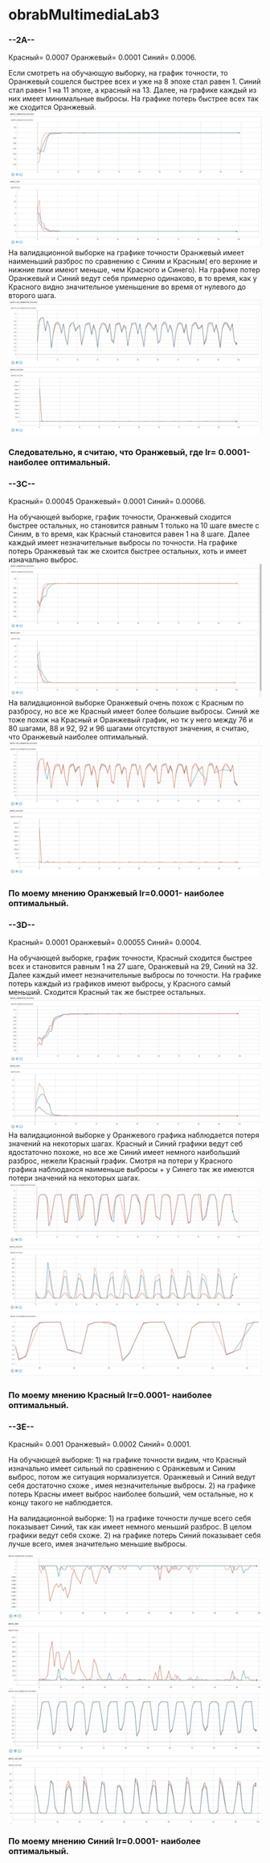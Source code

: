 # obrabMultimediaLab3
### --2А--
Красный= 0.0007
Оранжевый= 0.0001
Синий= 0.0006.

Если смотреть на обучающую выборку, на график точности,  то Оранжевый сошелся быстрее всех и уже на 8 эпохе стал равен 1. Синий стал равен
1 на 11 эпохе, а красный на 13. Далее, на графике каждый из них имеет минимальные выбросы.
На графике потерь быстрее всех так же сходится Оранжевый. 
![1](https://github.com/IGRICHINSKYBSU/obrabMultimediaLab3/raw/master/2a_1.jpg) 
На валидационной выборке на графике точности Оранжевый имеет наименьший разброс по сравнению с Синим и Красным( его верхние и нижние пики
имеют меньше, чем Красного и Синего). На графике потер Оранжевый и Синий ведут себя примерно одинаково, в то время, как у Красного видно 
значительное уменьшение во время от нулевого до второго шага.
![1](https://github.com/IGRICHINSKYBSU/obrabMultimediaLab3/raw/master/2a_2.jpg) 
### Следовательно, я считаю, что Оранжевый, где lr= 0.0001- наиболее оптимальный.



### --3С--
Красный= 0.00045
Оранжевый= 0.0001
Синий= 0.00066.

На обучающей выборке, график точности, Оранжевый сходится быстрее остальных, но становится равным 1 только на 10 шаге вместе с Синим, в то
время, как Красный становится равен 1 на 8 шаге. Далее каждый имеет незначительные выбросы по точности. На графике потерь Оранжевый так же схоится быстрее
остальных, хоть и имеет изначально выброс.
![1](https://github.com/IGRICHINSKYBSU/obrabMultimediaLab3/raw/master/3c_1.jpg) 
На валидационной выборке Оранжевый очень похож с Красным по разбросу, но все же Красный имеет более большие выбросы. Синий же тоже похож 
на Красный и Оранжевый график, но тк у него между 76 и 80 шагами, 88 и 92, 92 и 96 шагами отсутствуют значения, я считаю, что Оранжевый 
наиболее оптимальный.
![1](https://github.com/IGRICHINSKYBSU/obrabMultimediaLab3/raw/master/3c_2.jpg) 
### По моему мнению Оранжевый lr=0.0001- наиболее оптимальный.


### --3D--
Красный= 0.0001
Оранжевый= 0.00055
Синий= 0.0004.

На обучающей выборке, график точности, Красный сходится быстрее всех и становится равным 1 на 27 шаге, Оранжевый на 29, Синий на 32.
Далее каждый имеет незначительные выбросы по точности. На графике потерь каждый из графиков имеют выбросы, у Красного самый меньший. Сходится Красный 
так же быстрее остальных.
![1](https://github.com/IGRICHINSKYBSU/obrabMultimediaLab3/raw/master/3d_1.jpg) 
На валидационной выборке у Оранжевого графика наблюдается потеря значений на некоторых шагах. Красный и Синий графики ведут себ ядостаточно похоже,
но все же Синий имеет немного наибольший разброс, нежели Красный график. Смотря на потери у Красного графика наблюдаюся наименьше выбросы + у Синего
так же имеются потери значений на некоторых шагах.
![1](https://github.com/IGRICHINSKYBSU/obrabMultimediaLab3/raw/master/3d_2.jpg) 
![1](https://github.com/IGRICHINSKYBSU/obrabMultimediaLab3/raw/master/3d_3.jpg) 
### По моему мнению Красный lr=0.0001- наиболее оптимальный.

### --3E--
Красный= 0.001
Оранжевый= 0.0002
Синий= 0.0001.

На обучающей выборке: 1) на графике точности видим, что Красный изначально имеет сильный по сравнению с Оранжевым и Синим выброс, потом же ситуация нормализуется. Оранжевый и Синий ведут себя достаточно схоже , имея незначительные выбросы. 2) на графике потерь Красны имеет выброс наиболее больший, чем остальные, но к концу такого не наблюдается.

На валидационной выборке: 1) на графике точности лучше всего себя показывает Синий, так как имеет немного меньший разброс. В целом графики ведут себя схоже. 2) на графике потерь Синий показывает себя лучше всего, имея значительно меньшие выбросы.

![1](https://github.com/IGRICHINSKYBSU/obrabMultimediaLab3/raw/master/3e_1.jpg) 
![1](https://github.com/IGRICHINSKYBSU/obrabMultimediaLab3/raw/master/3e_2.jpg) 
### По моему мнению Синий lr=0.0001- наиболее оптимальный.

